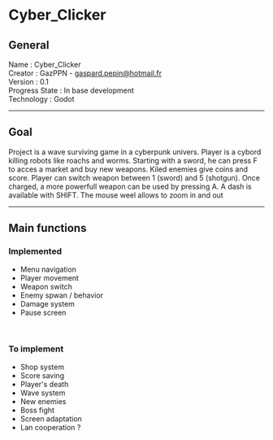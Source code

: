 # Cyber_Clicker

<h2>General</h2>

Name : Cyber_Clicker
<br/>
Creator : GazPPN - gaspard.pepin@hotmail.fr
<br/>
Version : 0.1
<br/>
Progress State : In base development
<br/>
Technology : Godot

--------------------

<h2>Goal</h2>

Project is a wave surviving game in a cyberpunk univers. Player is a cybord killing robots like roachs and worms. Starting with a sword, he can press F to acces a market and buy new weapons. Kiled enemies give coins and score. Player can switch weapon between 1 (sword) and 5 (shotgun). Once charged, a more powerfull weapon can be used by pressing A. A dash is available with SHIFT.  The mouse weel allows to zoom in and out 

--------------------

<h2>Main functions</h2>
    <h3>Implemented</h3>
    <ul>
        <li>Menu navigation</li>
        <li>Player movement</li>
        <li>Weapon switch</li>
        <li>Enemy spwan / behavior</li>
        <li>Damage system</li>
        <li>Pause screen</li>
    </ul>
    <br/>
    <h3>To implement</h3>
    <ul>
        <li>Shop system</li>
        <li>Score saving</li>
        <li>Player's death</li>
        <li>Wave system</li>
        <li>New enemies</li>
        <li>Boss fight</li>
        <li>Screen adaptation</li>
        <li>Lan cooperation ?</li>
    </ul>